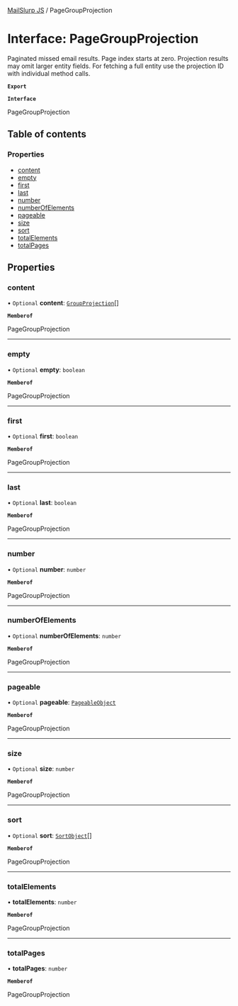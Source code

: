 [MailSlurp JS](../README.md) / PageGroupProjection

# Interface: PageGroupProjection

Paginated missed email results. Page index starts at zero. Projection results may omit larger entity fields. For fetching a full entity use the projection ID with individual method calls.

**`Export`**

**`Interface`**

PageGroupProjection

## Table of contents

### Properties

- [content](PageGroupProjection.md#content)
- [empty](PageGroupProjection.md#empty)
- [first](PageGroupProjection.md#first)
- [last](PageGroupProjection.md#last)
- [number](PageGroupProjection.md#number)
- [numberOfElements](PageGroupProjection.md#numberofelements)
- [pageable](PageGroupProjection.md#pageable)
- [size](PageGroupProjection.md#size)
- [sort](PageGroupProjection.md#sort)
- [totalElements](PageGroupProjection.md#totalelements)
- [totalPages](PageGroupProjection.md#totalpages)

## Properties

### content

• `Optional` **content**: [`GroupProjection`](GroupProjection.md)[]

**`Memberof`**

PageGroupProjection

___

### empty

• `Optional` **empty**: `boolean`

**`Memberof`**

PageGroupProjection

___

### first

• `Optional` **first**: `boolean`

**`Memberof`**

PageGroupProjection

___

### last

• `Optional` **last**: `boolean`

**`Memberof`**

PageGroupProjection

___

### number

• `Optional` **number**: `number`

**`Memberof`**

PageGroupProjection

___

### numberOfElements

• `Optional` **numberOfElements**: `number`

**`Memberof`**

PageGroupProjection

___

### pageable

• `Optional` **pageable**: [`PageableObject`](PageableObject.md)

**`Memberof`**

PageGroupProjection

___

### size

• `Optional` **size**: `number`

**`Memberof`**

PageGroupProjection

___

### sort

• `Optional` **sort**: [`SortObject`](SortObject.md)[]

**`Memberof`**

PageGroupProjection

___

### totalElements

• **totalElements**: `number`

**`Memberof`**

PageGroupProjection

___

### totalPages

• **totalPages**: `number`

**`Memberof`**

PageGroupProjection
